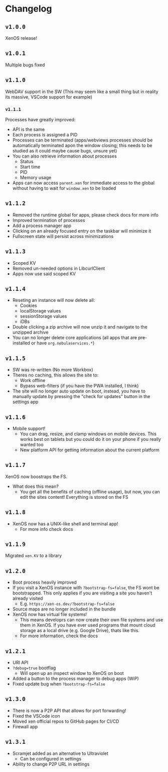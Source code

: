 # Changelog 
## `v1.0.0`
XenOS release!

## `v1.0.1`
Multiple bugs fixed

## `v1.1.0`
WebDAV support in the SW (This may seem like a small thing but in reality its massive, VSCode support for example)

### `v1.1.1`
Processes have greatly improved:
- API is the same
- Each process is assigned a PID
- Processes can be terminated (apps/webviews processes should be automatically terminated apon the window closing; this needs to be studied as it could maybe cause bugs, unsure yet)
- You can also retrieve information about processes
    - Status
    - Start time
    - PID
    - Memory usage
- Apps can now access `parent.xen` for immediate access to the global without having to wait for `window.xen` to be loaded 

## `v1.1.2`
- Removed the runtime global for apps, please check docs for more info
- Improved termination of processes
- Add a process manager app
- Clicking on an already focused entry on the taskbar will minimize it
- Fullscreen state will persist across minimizations

## `v1.1.3`
- Scoped KV
- Removed un-needed options in LibcurlClient
- Apps now use said scoped KV

## `v1.1.4`
- Reseting an instance will now delete all:
    - Cookies
    - localStorage values
    - sessionStorage values
    - iDBs
- Double clicking a zip archive will now unzip it and navigate to the unzipped archive
- You can no longer delete core applications (all apps that are pre-installed or have `org.nebulaservices.*`)

## `v1.1.5`
- SW was re-written (No more Workbox)
- Theres no caching, this allows the site to:
    - Work offline
    - Bypass web-filters (if you have the PWA installed, I think)
- The site will no longer auto update on boot, instead, you have to manually update by pressing the "check for updates" button in the settings app

## `v1.1.6`
- Mobile support!
    - You can drag, resize, and clamp windows on mobile devices. This works best on tablets but you could do it on your phone if you really wanted too
    - New platform API for getting information about the current platform

## `v1.1.7`
XenOS now boostraps the FS.
- What does this mean?
    - You get all the benefits of caching (offline usage), but now, you can edit the sites content! Everything is stored on the FS

## `v1.1.8`
- XenOS now has a UNIX-like shell and terminal app!
    - For more info check docs

## `v1.1.9`
Migrated `xen.KV` to a library

## `v1.2.0`
- Boot process heavily improved
- If you visit a XenOS instance with `?bootstrap-fs=false`, the FS wont be bootstrapped. This only applies if you are visiting a site you haven't already visited
    - E.g. `https://xen-os.dev/?bootstrap-fs=false`
- Source maps are no longer included in the bundle
- XenOS now has virtual file systems!
    - This means developrs can now create their own file systems and use them in XenOS. If you have ever used programs that mount cloud storage as a local drive (e.g. Google Drive), thats like this.
    - For more information, check the docs

## `v1.2.1`
- URI API
- `?debug=true` bootflag
    - Will open up an inspect window to XenOS on boot
- Added a button to the process manager to debug apps (WiP)
- Fixed update bug when `?bootstrap-fs=false`

## `v1.3.0`
- There is now a P2P API that allows for port forwarding!
- Fixed the VSCode icon
- Moved xen official repos to GitHub pages for CI/CD
- Firewall app

## `v1.3.1`
- Scramjet added as an alternative to Ultraviolet
    - Can be configured in settings
- Ability to change P2P URL in settings